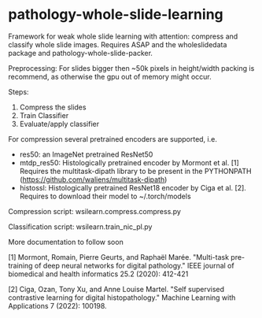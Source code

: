 # pathology-whole-slide-learning
Framework for weak whole slide learning with attention: compress and classify whole slide images.
Requires ASAP and the wholeslidedata package and pathology-whole-slide-packer.

Preprocessing: For slides bigger then ~50k pixels in height/width packing is recommend,
as otherwise the gpu out of memory might occur.

Steps:
1. Compress the slides
2. Train Classifier
3. Evaluate/apply classifier

For compression several pretrained encoders are supported, i.e. 
- res50: an ImageNet pretrained ResNet50
- mtdp_res50: Histologically pretrained encoder by Mormont et al. [1] Requires the multitask-dipath
  library to be present in the PYTHONPATH (https://github.com/waliens/multitask-dipath)
- histossl: Histologically pretrained ResNet18 encoder by Ciga et al. [2]. Requires to
  download their model to ~/.torch/models

Compression script: 
wsilearn.compress.compress.py

Classification script:
wsilearn.train_nic_pl.py


More documentation to follow soon


[1] Mormont, Romain, Pierre Geurts, and Raphaël Marée. "Multi-task pre-training of deep neural networks for digital pathology." IEEE journal of biomedical and health informatics 25.2 (2020): 412-421

[2] Ciga, Ozan, Tony Xu, and Anne Louise Martel. "Self supervised contrastive learning for digital histopathology." Machine Learning with Applications 7 (2022): 100198.